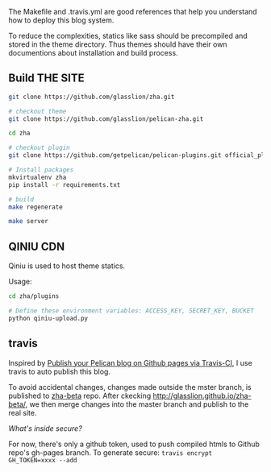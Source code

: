 The Makefile and .travis.yml are good references that help you understand how to deploy this blog system.

To reduce the complexities, statics like sass should be precompiled and stored in the theme directory. Thus themes should have their own documentions about installation and build process.


## Build THE SITE

```bash
git clone https://github.com/glasslion/zha.git

# checkout theme
git clone https://github.com/glasslion/pelican-zha.git

cd zha

# checkout plugin
git clone https://github.com/getpelican/pelican-plugins.git official_plugins

# Install packages
mkvirtualenv zha
pip install -r requirements.txt

# build
make regenerate

make server

```

## QINIU CDN

Qiniu is used to host theme statics.

Usage:
```bash
cd zha/plugins

# Define these environment variables: ACCESS_KEY, SECRET_KEY, BUCKET
python qiniu-upload.py

```


## travis
Inspired by [Publish your Pelican blog on Github pages via Travis-CI](http://blog.mathieu-leplatre.info/publish-your-pelican-blog-on-github-pages-via-travis-ci.html), I use travis to auto publish this blog.

To avoid accidental changes, changes made outside the mster branch, is published to [zha-beta](https://github.com/glasslion/zha-beta) repo.
After ckecking http://glasslion.github.io/zha-beta/, we then merge changes into the master branch and publish to the real site.


*What's inside secure?*

For now, there's only a github token, used to push compiled htmls to Github repo's gh-pages branch.
To generate secure: `travis encrypt GH_TOKEN=xxxx --add`
